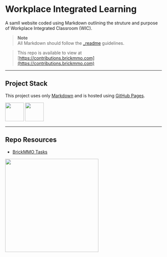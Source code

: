 # Workplace Integrated Learning

A samll website coded using Markdown outlining the struture and purpose of Workplace Integrated Classroom (WIC). 

> **Note**  
> All Markdown should follow the [_readme](https://readme.codeadam.ca/) guidelines.

> This repo is available to view at  
> [https://contributions.brickmmo.com](https://contributions.brickmmo.com)

---

## Project Stack

This project uses only [Markdown](https://www.markdownguide.org/) and is hosted using [GitHub Pages](https://pages.github.com/).

<img src="https://console.codeadam.ca/api/image/github" width="60"> <img src="https://console.codeadam.ca/api/image/markdown" width="60">

---

## Repo Resources

- [BrickMMO Tasks](https://tasks.brickmmo.ca)

<a href="https://brickmmo.com">
<img src="https://brickmmo.com/images/brickmmo-logo-horizontal.jpg" width="300">
</a>
